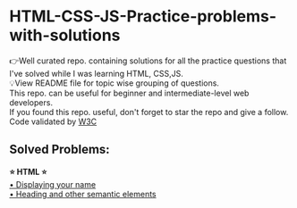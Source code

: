 # HTML-CSS-JS-Practice-problems-with-solutions
👉Well curated repo. containing solutions for all the practice questions that I've solved while I was learning HTML, CSS,JS.<br> 💡View README file for topic wise grouping of questions.<br> This repo. can be useful for beginner and intermediate-level web developers. <br>If you found this repo. useful, don't forget to star the repo and give a follow.<br>Code validated by <a href="https://validator.w3.org/nu/#textarea">W3C</a><br>


<h2>Solved Problems:</h2>
<strong>⭐ HTML ⭐</strong><br>
<a href="https://github.com/Vishruthh/HTML-CSS-JS-Practice-problems-with-solutions/blob/main/name.html">
    • Displaying your name
</a><br>
<a href="https://github.com/Vishruthh/HTML-CSS-JS-Practice-problems-with-solutions/blob/main/headingnsemantics.html">
    • Heading and other semantic elements
</a><br>
